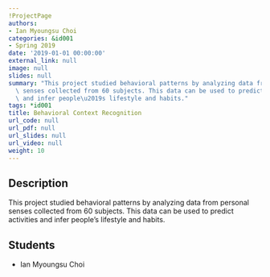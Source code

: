 ```yaml
---
!ProjectPage
authors:
- Ian Myoungsu Choi
categories: &id001
- Spring 2019
date: '2019-01-01 00:00:00'
external_link: null
image: null
slides: null
summary: "This project studied behavioral patterns by analyzing data from personal\
  \ senses collected from 60 subjects. This data can be used to predict activities\
  \ and infer people\u2019s lifestyle and habits."
tags: *id001
title: Behavioral Context Recognition
url_code: null
url_pdf: null
url_slides: null
url_video: null
weight: 10
---
```

## Description

This project studied behavioral patterns by analyzing data from personal senses collected from 60 subjects. This data can be used to predict activities and infer people’s lifestyle and habits.





## Students

* Ian Myoungsu Choi

